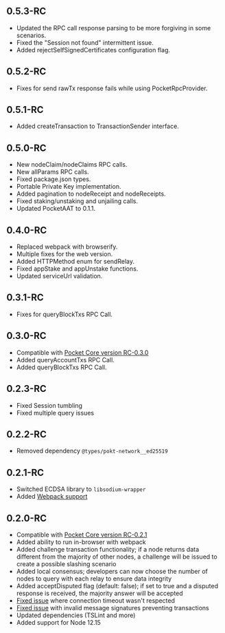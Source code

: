 ## 0.5.3-RC
- Updated the RPC call response parsing to be more forgiving in some scenarios.
- Fixed the "Session not found" intermittent issue.
- Added rejectSelfSignedCertificates configuration flag.

## 0.5.2-RC
- Fixes for send rawTx response fails while using PocketRpcProvider.

## 0.5.1-RC
- Added createTransaction to TransactionSender interface.

## 0.5.0-RC
- New nodeClaim/nodeClaims RPC calls.
- New allParams RPC calls.
- Fixed package.json types.
- Portable Private Key implementation.
- Added pagination to nodeReceipt and nodeReceipts.
- Fixed staking/unstaking and unjailing calls.
- Updated PocketAAT to 0.1.1.

## 0.4.0-RC
- Replaced webpack with browserify.
- Multiple fixes for the web version.
- Added HTTPMethod enum for sendRelay.
- Fixed appStake and appUnstake functions.
- Updated serviceUrl validation.

## 0.3.1-RC
- Fixes for queryBlockTxs RPC Call.

## 0.3.0-RC
- Compatible with [Pocket Core version RC-0.3.0](https://github.com/pokt-network/pocket-core/releases/tag/RC-0.3.0)
- Added queryAccountTxs RPC Call.
- Added queryBlockTxs RPC Call.

## 0.2.3-RC
- Fixed Session tumbling
- Fixed multiple query issues

## 0.2.2-RC
- Removed dependency `@types/pokt-network__ed25519`

## 0.2.1-RC
- Switched ECDSA library to `libsodium-wrapper`
- Added [Webpack support](https://webpack.js.org)

## 0.2.0-RC
- Compatible with [Pocket Core version RC-0.2.1](https://github.com/pokt-network/pocket-core/releases/tag/RC-0.2.1)
- Added ability to run in-browser with webpack
- Added challenge transaction functionality; if a node returns data different from the majority of other nodes, a challenge will be issued to create a possible slashing scenario
- Added local consensus; developers can now choose the number of nodes to query with each relay to ensure data integrity
- Added acceptDisputed flag (default: false); if set to true and a disputed response is received, the majority answer will be accepted
- [Fixed issue](https://github.com/pokt-network/pocket-js/issues/233) where connection timeout wasn't respected
- [Fixed issue](https://github.com/pokt-network/pocket-js/issues/232) with invalid message signatures preventing transactions
- Updated dependencies (TSLint and more)
- Added support for Node 12.15 
